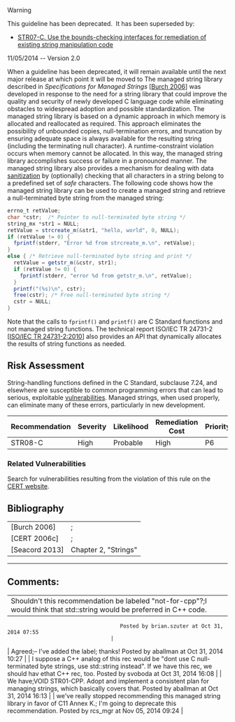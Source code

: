 > [!warning]  
>
> This guideline has been deprecated.  It has been superseded by:
>
> -   [STR07-C. Use the bounds-checking interfaces for remediation of existing string manipulation code](https://www.securecoding.cert.org/confluence/display/seccode/STR07-C.+Use+the+bounds-checking+interfaces+for+remediation+of+existing+string+manipulation+code)
>
> 11/05/2014 -- Version 2.0

When a guideline has been deprecated, it will remain available until the next major release at which point it will be moved to
The managed string library described in *Specifications for Managed Strings* \[[Burch 2006](AA.-Bibliography_87152170.html#AA.Bibliography-Burch06)\] was developed in response to the need for a string library that could improve the quality and security of newly developed C language code while eliminating obstacles to widespread adoption and possible standardization.
The managed string library is based on a dynamic approach in which memory is allocated and reallocated as required. This approach eliminates the possibility of unbounded copies, null-termination errors, and truncation by ensuring adequate space is always available for the resulting string (including the terminating null character).
A runtime-constraint violation occurs when memory cannot be allocated. In this way, the managed string library accomplishes success or failure in a pronounced manner.
The managed string library also provides a mechanism for dealing with data [sanitization](BB.-Definitions_87152273.html#BB.Definitions-sanitize) by (optionally) checking that all characters in a string belong to a predefined set of *safe* characters.
The following code shows how the managed string library can be used to create a managed string and retrieve a null-terminated byte string from the managed string:
``` java
errno_t retValue;
char *cstr;  /* Pointer to null-terminated byte string */
string_mx *str1 = NULL;
retValue = strcreate_m(&str1, "hello, world", 0, NULL);
if (retValue != 0) {
  fprintf(stderr, "Error %d from strcreate_m.\n", retValue);
}
else { /* Retrieve null-terminated byte string and print */
  retValue = getstr_m(&cstr, str1);
  if (retValue != 0) {
    fprintf(stderr, "error %d from getstr_m.\n", retValue);
  }
  printf("(%s)\n", cstr);
  free(cstr); /* Free null-terminated byte string */
  cstr = NULL;
}
```
Note that the calls to `fprintf()` and `printf()` are C Standard functions and not managed string functions.
The technical report ISO/IEC TR 24731-2 \[[ISO/IEC TR 24731-2:2010](AA.-Bibliography_87152170.html#AA.Bibliography-ISO-IECTR24731-2-2010)\] also provides an API that dynamically allocates the results of string functions as needed.
## Risk Assessment
String-handling functions defined in the C Standard, subclause 7.24, and elsewhere are susceptible to common programming errors that can lead to serious, exploitable [vulnerabilities](BB.-Definitions_87152273.html#BB.Definitions-vulnerability). Managed strings, when used properly, can eliminate many of these errors, particularly in new development.

| Recommendation | Severity | Likelihood | Remediation Cost | Priority | Level |
| ----|----|----|----|----|----|
| STR08-C | High | Probable | High | P6 | L2 |

### Related Vulnerabilities
Search for vulnerabilities resulting from the violation of this rule on the [CERT website](https://www.kb.cert.org/vulnotes/bymetric?searchview&query=FIELD+KEYWORDS+contains+STR08-C).
## Bibliography

|  |  |
| ----|----|
| [Burch 2006] | ; |
| [CERT 2006c] | ; |
| [Seacord 2013] | Chapter 2, "Strings" |

------------------------------------------------------------------------
[](https://wiki.sei.cmu.edu/confluence/pages/viewpage.action?pageId=87152413) [](../c/Rec_%2007_%20Characters%20and%20Strings%20_STR_) [](../c/STR09-C_%20Don't%20assume%20numeric%20values%20for%20expressions%20with%20type%20plain%20character)
## Comments:

|  |
| ----|
| Shouldn't this recommendation be labeled "not-for-cpp"?;I would think that std::string would be preferred in C++ code.
                                        Posted by brian.szuter at Oct 31, 2014 07:55
                                     |
| Agreed;– I've added the label; thanks!
                                        Posted by aballman at Oct 31, 2014 10:27
                                     |
| I suppose a C++ analog of this rec would be "dont use C null-terminated byte strings, use std::string instead". If we have this rec, we should hav ethat C++ rec, too.
                                        Posted by svoboda at Oct 31, 2014 16:08
                                     |
| We have;VOID STR01-CPP. Adopt and implement a consistent plan for managing strings, which basically covers that.
                                        Posted by aballman at Oct 31, 2014 16:13
                                     |
| we've really stopped recommending this managed string library in favor of C11 Annex K.; I'm going to deprecate this recommendation.
                                        Posted by rcs_mgr at Nov 05, 2014 09:24
                                     |


